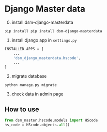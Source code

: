 # Django Master data
0. install dsm-django-masterdata
```
pip install pip install dsm-django-masterdata
```
1. install django app in `settings.py`
```python
INSTALLED_APPS = [
    ...
    'dsm_django_masterdata.hscode',
    ...
]
```

2. migrate database
```
python manage.py migrate
```

3. check data in admin page

## How to use
```python
from dsm_master.hscode.models import HScode
hs_code = HScode.objects.all()
```